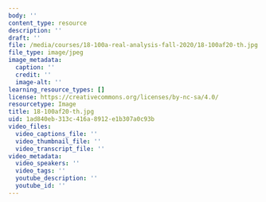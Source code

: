 ```yaml
---
body: ''
content_type: resource
description: ''
draft: ''
file: /media/courses/18-100a-real-analysis-fall-2020/18-100af20-th.jpg
file_type: image/jpeg
image_metadata:
  caption: ''
  credit: ''
  image-alt: ''
learning_resource_types: []
license: https://creativecommons.org/licenses/by-nc-sa/4.0/
resourcetype: Image
title: 18-100af20-th.jpg
uid: 1ad840eb-313c-416a-8912-e1b307a0c93b
video_files:
  video_captions_file: ''
  video_thumbnail_file: ''
  video_transcript_file: ''
video_metadata:
  video_speakers: ''
  video_tags: ''
  youtube_description: ''
  youtube_id: ''
---
```

